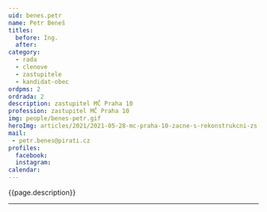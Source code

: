 ```yaml
---
uid: benes.petr
name: Petr Beneš
titles:
  before: Ing.
  after:
category:
  - rada
  - clenove
  - zastupitele  
  - kandidat-obec
ordpms: 2
ordrada: 2
description: zastupitel MČ Praha 10
profession: zastupitel MČ Praha 10
img: people/benes-petr.gif
heroImg: articles/2021/2021-05-28-mc-praha-10-zacne-s-rekonstrukcni-zs-v-olsinach.jpg
mail:
 - petr.benes@pirati.cz
profiles:
  facebook: 
  instagram: 
calendar: 
---
```


{{page.description}}



---
